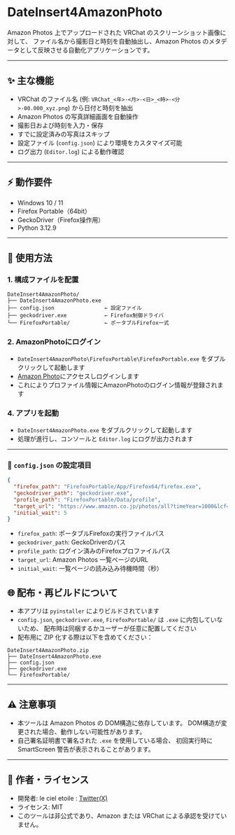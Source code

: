 
# DateInsert4AmazonPhoto

Amazon Photos 上でアップロードされた VRChat のスクリーンショット画像に対して、
ファイル名から撮影日と時刻を自動抽出し、Amazon Photos のメタデータとして反映させる自動化アプリケーションです。

---

## ✨ 主な機能

- VRChat のファイル名 (例: `VRChat_<年>-<月>-<日>_<時>-<分>-00.000_xyz.png`) から日付と時刻を抽出
- Amazon Photos の写真詳細画面を自動操作
- 撮影日および時刻を入力・保存
- すでに設定済みの写真はスキップ
- 設定ファイル (`config.json`) により環境をカスタマイズ可能
- ログ出力 (`Editor.log`) による動作確認

---

## ⚡ 動作要件

- Windows 10 / 11
- Firefox Portable（64bit）
- GeckoDriver（Firefox操作用）
- Python 3.12.9

---

## 🔹 使用方法

### 1. 構成ファイルを配置

```
DateInsert4AmazonPhoto/
├── DateInsert4AmazonPhoto.exe
├── config.json                ← 設定ファイル
├── geckodriver.exe            ← Firefox制御ドライバ
└── FirefoxPortable/           ← ポータブルFirefox一式
```

### 2. AmazonPhotoにログイン

- `DateInsert4AmazonPhoto\FirefoxPortable\FirefoxPortable.exe` をダブルクリックして起動します
- [Amazon Photo](https://www.amazon.co.jp/photos/)にアクセスしログインします
- これによりプロファイル情報にAmazonPhotoのログイン情報が登録されます

### 4. アプリを起動

- `DateInsert4AmazonPhoto.exe` をダブルクリックして起動します
- 処理が進行し、コンソールと `Editor.log` にログが出力されます

---

### 🔧 `config.json` の設定項目

```json
{
  "firefox_path": "FirefoxPortable/App/Firefox64/firefox.exe",
  "geckodriver_path": "geckodriver.exe",
  "profile_path": "FirefoxPortable/Data/profile",
  "target_url": "https://www.amazon.co.jp/photos/all?timeYear=1000&lcf=time",
  "initial_wait": 5
}
```

- `firefox_path`: ポータブルFirefoxの実行ファイルパス
- `geckodriver_path`: GeckoDriverのパス
- `profile_path`: ログイン済みのFirefoxプロファイルパス
- `target_url`: Amazon Photos 一覧ページのURL
- `initial_wait`: 一覧ページの読み込み待機時間（秒）

## 🌐 配布・再ビルドについて

- 本アプリは `pyinstaller` によりビルドされています
- `config.json`, `geckodriver.exe`, `FirefoxPortable/` は `.exe` に内包していないため、
  配布時は同梱するかユーザーが任意に配置してください
- 配布用に ZIP 化する際は以下を含めてください：

```
DateInsert4AmazonPhoto.zip
├── DateInsert4AmazonPhoto.exe
├── config.json
├── geckodriver.exe
└── FirefoxPortable/
```

---

## ⚠ 注意事項

- 本ツールは Amazon Photos の DOM構造に依存しています。
  DOM構造が変更された場合、動作しない可能性があります。
- 自己署名証明書で署名された `.exe` を使用している場合、
  初回実行時に SmartScreen 警告が表示されることがあります。

---

## 🙏 作者・ライセンス

- 開発者: le ciel etoile : [Twitter(X)](https://x.com/_le_ciel_etoile)
- ライセンス: MIT
- このツールは非公式であり、Amazon または VRChat による承認を受けていません。

